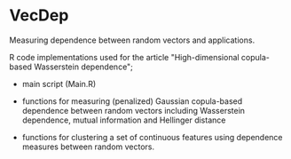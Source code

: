 # VecDep
Measuring dependence between random vectors and applications.

R code implementations used for the article "High-dimensional copula-based Wasserstein dependence";

- main script (Main.R)

- functions for measuring (penalized) Gaussian copula-based dependence between random vectors including Wasserstein dependence, mutual information and Hellinger distance

- functions for clustering a set of continuous features using dependence measures between random vectors. 

